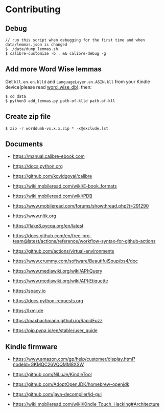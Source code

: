 # Contributing

## Debug

```
// run this script when debugging for the first time and when data/lemmas.json is changed
$ ./data/dump_lemmas.sh
$ calibre-customize -b . && calibre-debug -g
```

## Add more Word Wise lemmas

Get `kll.en.en.klld` and `LanguageLayer.en.ASIN.kll` from your Kindle device(please read [word\_wise\_db](./word_wise_db.md)), then:

```
$ cd data
$ python3 add_lemmas.py path-of-klld path-of-kll
```

## Create zip file

```
$ zip -r worddumb-vx.x.x.zip * -x@exclude.lst
```

## Documents

- https://manual.calibre-ebook.com

- https://docs.python.org

- https://github.com/kovidgoyal/calibre

- https://wiki.mobileread.com/wiki/E-book_formats

- https://wiki.mobileread.com/wiki/PDB

- https://www.mobileread.com/forums/showthread.php?t=291290

- https://www.nltk.org

- https://flake8.pycqa.org/en/latest

- https://docs.github.com/en/free-pro-team@latest/actions/reference/workflow-syntax-for-github-actions

- https://github.com/actions/virtual-environments

- https://www.crummy.com/software/BeautifulSoup/bs4/doc

- https://www.mediawiki.org/wiki/API:Query

- https://www.mediawiki.org/wiki/API:Etiquette

- https://spacy.io

- https://docs.python-requests.org

- https://lxml.de

- https://maxbachmann.github.io/RapidFuzz

- https://pip.pypa.io/en/stable/user_guide

## Kindle firmware

- https://www.amazon.com/gp/help/customer/display.html?nodeId=GKMQC26VQQMM8XSW

- https://github.com/NiLuJe/KindleTool

- https://github.com/AdoptOpenJDK/homebrew-openjdk

- https://github.com/java-decompiler/jd-gui

- https://wiki.mobileread.com/wiki/Kindle_Touch_Hacking#Architecture
